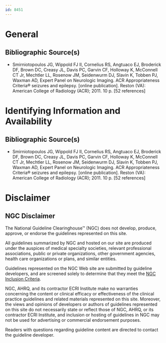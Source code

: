 ```yaml
---
id: 8451
---
```


# General

## Bibliographic Source(s)

- Smirniotopoulos JG, Wippold FJ II, Cornelius RS, Angtuaco EJ, Broderick DF, Brown DC, Creasy JL, Davis PC, Garvin CF, Holloway K, McConnell CT Jr, Mechtler LL, Rosenow JM, Seidenwurm DJ, Slavin K, Tobben PJ, Waxman AD, Expert Panel on Neurologic Imaging. ACR Appropriateness Criteria® seizures and epilepsy. [online publication]. Reston (VA): American College of Radiology (ACR); 2011. 10 p. [52 references]

# Identifying Information and Availability

## Bibliographic Source(s)

- Smirniotopoulos JG, Wippold FJ II, Cornelius RS, Angtuaco EJ, Broderick DF, Brown DC, Creasy JL, Davis PC, Garvin CF, Holloway K, McConnell CT Jr, Mechtler LL, Rosenow JM, Seidenwurm DJ, Slavin K, Tobben PJ, Waxman AD, Expert Panel on Neurologic Imaging. ACR Appropriateness Criteria® seizures and epilepsy. [online publication]. Reston (VA): American College of Radiology (ACR); 2011. 10 p. [52 references]

# Disclaimer

## NGC Disclaimer

The National Guideline Clearinghouse™ (NGC) does not develop, produce, approve, or endorse the guidelines represented on this site.

All guidelines summarized by NGC and hosted on our site are produced under the auspices of medical specialty societies, relevant professional associations, public or private organizations, other government agencies, health care organizations or plans, and similar entities.

Guidelines represented on the NGC Web site are submitted by guideline developers, and are screened solely to determine that they meet the [NGC Inclusion Criteria](/help-and-about/summaries/inclusion-criteria).

NGC, AHRQ, and its contractor ECRI Institute make no warranties concerning the content or clinical efficacy or effectiveness of the clinical practice guidelines and related materials represented on this site. Moreover, the views and opinions of developers or authors of guidelines represented on this site do not necessarily state or reflect those of NGC, AHRQ, or its contractor ECRI Institute, and inclusion or hosting of guidelines in NGC may not be used for advertising or commercial endorsement purposes.

Readers with questions regarding guideline content are directed to contact the guideline developer.

